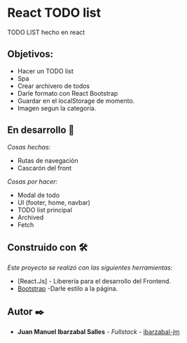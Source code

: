 # React TODO list
 TODO LIST hecho en react


## Objetivos:
* Hacer un TODO list
* Spa
* Crear archivero de todos
* Darle formato con React Bootstrap
* Guardar en el localStorage de momento.
* Imagen segun la categoría.


## En desarrollo 🚀

_Cosas hechas:_
* Rutas de navegación
* Cascarón del front



_Cosas por hacer:_
* Modal de todo
* UI (footer, home, navbar)
* TODO list principal
* Archived
* Fetch


## Construido con 🛠️

_Este proyecto se realizó con las siguientes herramientas:_

* [React.Js] - Liberería para el desarrollo del Frontend.
* [Bootstrap](https://react-bootstrap.github.io/) -Darle estilo a la página.


## Autor ✒️

* **Juan Manuel Ibarzabal Salles** - *Fullstack* - [ibarzabal-jm](https://github.com/ibarzabal-jm)
